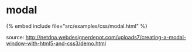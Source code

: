 # modal


{% embed include file="src/examples/css/modal.html" %}


source: http://netdna.webdesignerdepot.com/uploads7/creating-a-modal-window-with-html5-and-css3/demo.html


